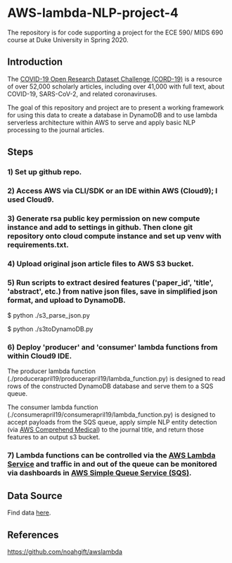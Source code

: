 # AWS-lambda-NLP-project-4

The repository is for code supporting a project for the ECE 590/ MIDS 690 course at Duke University in Spring 2020. 

## Introduction
The [COVID-19 Open Research Dataset Challenge (CORD-19)](https://www.kaggle.com/allen-institute-for-ai/CORD-19-research-challenge) is a resource of over 52,000 scholarly articles, including over 41,000 with full text, about COVID-19, SARS-CoV-2, and related coronaviruses. 

The goal of this repository and project are to present a working framework for using this data to create a database in DynamoDB and to use lambda serverless architecture within AWS to serve and apply basic NLP processing to the journal articles. 

## Steps

### 1) Set up github repo. 

### 2) Access AWS via CLI/SDK or an IDE within AWS (Cloud9); I used Cloud9. 

### 3) Generate rsa public key permission on new compute instance and add to settings in github. Then clone git repository onto cloud compute instance and set up venv with requirements.txt.

### 4) Upload original json article files to AWS S3 bucket.

### 5) Run scripts to extract desired features ('paper_id', 'title', 'abstract', etc.) from native json files, save in simplified json format, and upload to DynamoDB.

$ python ./s3_parse_json.py

$ python ./s3toDynamoDB.py 

### 6) Deploy 'producer' and 'consumer' lambda functions from within Cloud9 IDE. 

The producer lambda function (./producerapril19/producerapril19/lambda_function.py) is designed to read rows of the constructed DynamoDB database and serve them to a SQS queue. 

The consumer lambda function (./consumerapril19/consumerapril19/lambda_function.py) is designed to accept payloads from the SQS queue, apply simple NLP entity detection (via [AWS Comprehend Medical](https://aws.amazon.com/comprehend/medical/)) to the journal title, and return those features to an output s3 bucket.  

### 7) Lambda functions can be controlled via the [AWS Lambda Service](https://aws.amazon.com/lambda/) and traffic in and out of the queue can be monitored via dashboards in [AWS Simple Queue Service (SQS)](https://aws.amazon.com/sqs/). 

## Data Source
Find data [here](https://www.kaggle.com/allen-institute-for-ai/CORD-19-research-challenge). 

## References
https://github.com/noahgift/awslambda
